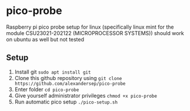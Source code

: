 # pico-probe
Raspberry pi pico probe setup for linux (specifically linux mint for the module CSU23021-202122 (MICROPROCESSOR SYSTEMS))
should work on ubuntu as well but not tested

## Setup 
1. Install git ``sudo apt install git``
2. Clone this github repository using ``git clone https://github.com/alexandersep/pico-probe``
3. Enter folder ``cd pico-probe``
4. Give yourself administrator privileges ``chmod +x pico-probe``
5. Run automatic pico setup ``./pico-setup.sh``
